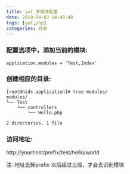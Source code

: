 ```yaml
---
title: yaf 多模块配置 
date: 2019-04-03 14:48:48
tags: [yaf,php]
categories: 开发
---
```


### 配置选项中，添加当前的模块:

```shell
application.modules = 'Test,Index'
```


### 创建相应的目录:

```
[root@hids application]# tree modules/
modules/
└── Test
    └── controllers
        └── Hello.php

2 directories, 1 file
```

### 访问地址:

http://yourhost/prefix/test/hello/world

注: 地址去掉prefix 以后超过三段，才会去识别模块
